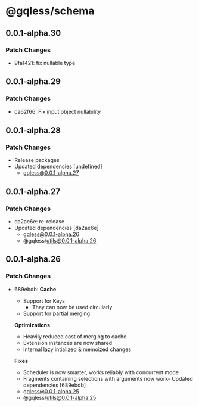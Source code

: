 # @gqless/schema

## 0.0.1-alpha.30

### Patch Changes

- 9fa1421: fix nullable type

## 0.0.1-alpha.29

### Patch Changes

- ca62f66: Fix input object nullability

## 0.0.1-alpha.28

### Patch Changes

- Release packages
- Updated dependencies [undefined]
  - gqless@0.0.1-alpha.27

## 0.0.1-alpha.27

### Patch Changes

- da2ae6e: re-release
- Updated dependencies [da2ae6e]
  - gqless@0.0.1-alpha.26
  - @gqless/utils@0.0.1-alpha.26

## 0.0.1-alpha.26

### Patch Changes

- 689ebdb: **Cache**

  - Support for Keys
    - They can now be used circularly
  - Support for partial merging

  **Optimizations**

  - Heavily reduced cost of merging to cache
  - Extension instances are now shared
  - Internal lazy intialized & memoized changes

  **Fixes**

  - Scheduler is now smarter, works reliably with concurrent mode
  - Fragments containing selections with arguments now work- Updated dependencies [689ebdb]
  - gqless@0.0.1-alpha.25
  - @gqless/utils@0.0.1-alpha.25
